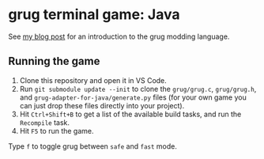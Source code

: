 # grug terminal game: Java

See [my blog post](https://mynameistrez.github.io/2024/02/29/creating-the-perfect-modding-language.html) for an introduction to the grug modding language.

## Running the game

1. Clone this repository and open it in VS Code.
2. Run `git submodule update --init` to clone the `grug/grug.c`, `grug/grug.h`, and `grug-adapter-for-java/generate.py` files (for your own game you can just drop these files directly into your project).
3. Hit `Ctrl+Shift+B` to get a list of the available build tasks, and run the `Recompile` task.
4. Hit `F5` to run the game.

Type `f` to toggle grug between `safe` and `fast` mode.

